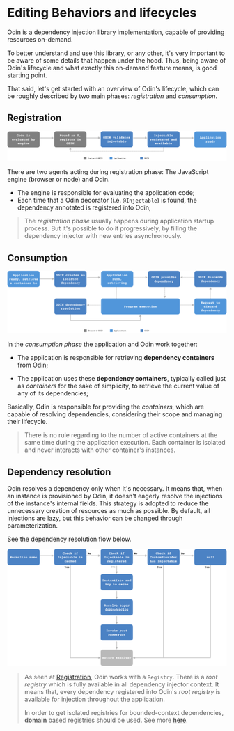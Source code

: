 # Editing Behaviors and lifecycles
Odin is a dependency injection library implementation, capable of providing resources on-demand. 

To better understand and use this library, or any other, it's very important to be aware of some details that happen  under the hood. Thus, being aware of Odin's lifecycle and what exactly this on-demand feature means, is good starting point. 

That said, let's get started with an overview of Odin's lifecycle, which can be roughly described by two main phases: *registration* and *consumption*.

## Registration
![Registration Lifecycle](./imgs/life-cycle--registration.png "Registration Lifecycle")

There are two agents acting during registration phase: The JavaScript engine (browser or node) and Odin.

- The engine is responsible for evaluating the application code;
- Each time that a Odin decorator (i.e. `@Injectable`) is found, the dependency annotated is registered into Odin;

> The _registration phase_ usually happens during application startup process. But it's possible to do it progressively, by filling the dependency injector with new entries asynchronously.

## Consumption
![Consumption Lifecycle](./imgs/life-cycle--consume.png "Consumption Lifecycle")

 In the _consumption phase_ the application and Odin work together:

 - The application is responsible for retrieving **dependency containers** from Odin;

 - The application uses these **dependency containers**, typically called just as _containers_ for the sake of simplicity, to retrieve the current value of any of its dependencies;

Basically, Odin is responsible for providing the _containers_, which are capable of resolving dependencies, considering their scope and managing their lifecycle.

> There is no rule regarding to the number of active containers at the same time during the application execution.
> Each container is isolated and never interacts with other container's instances.


## Dependency resolution

Odin resolves a dependency only when it's necessary. It means that, when an instance is provisioned by Odin, it doesn't eagerly resolve the injections of the instance's internal fields. This strategy is adopted to reduce the unnecessary creation of resources as much as possible. By default, all injections are lazy, but this behavior can be changed through parameterization.

See the dependency resolution flow below.

![Dependency Resolution Flow](./imgs/flow--dependency-resolution.png "Dependency Resolution Flow")

> As seen at [Registration](#registration), Odin works with a `Registry`. There is a *root registry* which is fully available in all dependency injector context. It means that, every dependency registered into Odin's *root registry* is available for injection throughout the application.
>
> In order to get isolated registries for bounded-context dependencies, **domain** based registries should be used. See more [here](./How-to-define-a-dependency).

